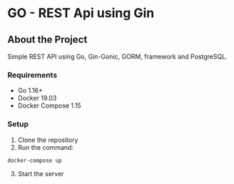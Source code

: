 # GO - REST Api using Gin

## About the Project

Simple REST API using Go, Gin-Gonic, GORM, framework and PostgreSQL.

### Requirements

* Go 1.16+
* Docker 19.03
* Docker Compose 1.15

### Setup

1. Clone the repository
0. Run the command:

```docker
docker-compose up
```

3. Start the server
